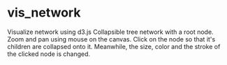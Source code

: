 # vis_network
Visualize network using d3.js
Collapsible tree network with a root node.
Zoom and pan using mouse on the canvas.
Click on the node so that it's children are collapsed onto it. Meanwhile, the size, color and the stroke of the clicked node is changed.

